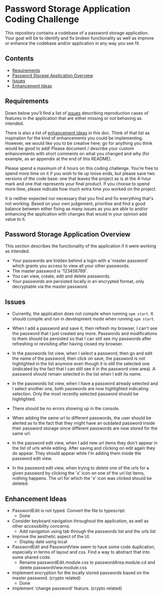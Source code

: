 # Password Storage Application Coding Challenge

This repository contains a codebase of a password storage application. Your goal will be to identify and fix broken functionality as well as improve or enhance the codebase and/or application in any way you see fit.

## Contents
- [Requirements](#requirements)
- [Password Storage Application Overview](#password-storage-application-overview)
- [Issues](#issues)
- [Enhancement Ideas](#enhancement-ideas)

## Requirements

Down below you'll find a list of [issues](#issues) describing reproduction cases of features in the application that are either missing or not behaving as intended.

There is also a list of [enhancement ideas](#enhancement-ideas) in this doc. Think of that list as inspiration for the kind of enhancements you could be implementing. However, we would like you to be creative here; go for anything you think would be good to add! Please document / describe your custom enhancements with short comments on what you changed and why (for example, as an appendix at the end of this README).

Please spend a maximum of 4 hours on this coding challenge. You’re free to spend more time on it if you wish to tie up loose ends, but please save two versions of the code base: one that leaves the project as is at the 4-hour mark and one that represents your final product. If you choose to spend more time, please indicate how much extra time you worked on the project.

It is neither expected nor necessary that you find and fix everything that's not working. Based on your own judgement, prioritise and find a good balance between either fixing as many issues as you are able to and/or enhancing the application with changes that would in your opinion add value to it.

## Password Storage Application Overview

This section describes the functionality of the application if it were working as intended.

- Your passwords are hidden behind a login with a 'master password' which grants you access to view all your other passwords.
- The master password is '123456789'.
- You can view, create, edit and delete passwords.
- Your passwords are persisted locally in an encrypted format, only decryptable via the master password.

## Issues

- Currently, the application does not compile when running `npm start`. It should compile and run in development mode when running `npm start`.

- When I add a password and save it, then refresh my browser, I can't see the password that I just created any more. Passwords and modifications to them should be persisted so that I can still see my passwords after refreshing or revisiting after having closed my browser.

- In the passwords list view, when I select a password, then go and edit the name of the password, then click on save, the password is not highlighted in the list anymore even though it is still the selected one (indicated by the fact that I can still see it in the password view area). A password should remain selected in the list when I edit its name.

- In the passwords list view, when I have a password already selected and I select another one, both passwords are now highlighted indicating selection. Only the most recently selected password should be highlighted.

- There should be no errors showing up in the console.

- When adding the same url to different passwords, the user should be alerted as to the fact that they might have an outdated password inside their password storage since different passwords are now stored for the same url.

- In the password edit view, when I add new url items they don't appear in the list of urls while editing. After saving and clicking on edit again they do appear. They should appear while I'm adding them inside the password edit view.

- In the password edit view, when trying to delete one of the urls for a given password by clicking the 'x' icon on one of the url list items, nothing happens. The url for which the 'x' icon was clicked should be deleted.

## Enhancement Ideas

- PasswordEdit is not typed. Convert the file to typescript.
  - Done
- Consider keyboard navigation throughout the application, as well as other accessibility concerns.
  - Add navigation using tab through the passwords list and the urls list
- Improve the aesthetic aspect of the UI.
  - Display date using local
- PasswordEdit and PasswordView seem to have some code duplication, especially in terms of layout and css. Find a way to abstract that into some shared code.
  - Rename passwordEdit.module.css to passwordArea.module.cd and delete passwordView.module.css
- Implement encryption for the locally stored passwords based on the master password. (crypto related)
  - Done
- Implement 'change password' feature. (crypto related)


